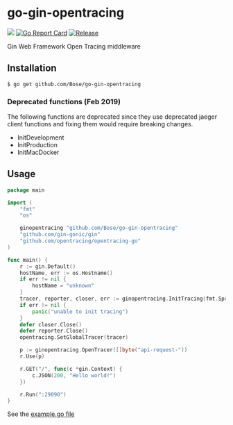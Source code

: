 # go-gin-opentracing
[![](https://godoc.org/github.com/Bose/go-gin-opentracing?status.svg)](https://godoc.org/github.com/Bose/go-gin-opentracing) 
[![Go Report Card](https://goreportcard.com/badge/github.com/Bose/go-gin-opentracing)](https://goreportcard.com/report/github.com/go-gin-opentracing)
[![Release](https://img.shields.io/github/release/Bose/go-gin-opentracing.svg?style=flat-square)](https://Bose/go-gin-opentracing/releases)

Gin Web Framework Open Tracing middleware

## Installation

`$ go get github.com/Bose/go-gin-opentracing`

### Deprecated functions (Feb 2019)
The following functions are deprecated since they use deprecated jaeger client functions and fixing them would require breaking changes.  

- InitDevelopment
- InitProduction
- InitMacDocker

## Usage

```go
package main

import (
	"fmt"
	"os"

	ginopentracing "github.com/Bose/go-gin-opentracing"
	"github.com/gin-gonic/gin"
	"github.com/opentracing/opentracing-go"
)

func main() {
	r := gin.Default()
	hostName, err := os.Hostname()
	if err != nil {
		hostName = "unknown"
	}
	tracer, reporter, closer, err := ginopentracing.InitTracing(fmt.Sprintf("go-gin-opentracing-example::%s", hostName), "localhost:5775", ginopentracing.WithEnableInfoLog(true))
	if err != nil {
		panic("unable to init tracing")
	}
	defer closer.Close()
	defer reporter.Close()
	opentracing.SetGlobalTracer(tracer)

	p := ginopentracing.OpenTracer([]byte("api-request-"))
	r.Use(p)

	r.GET("/", func(c *gin.Context) {
		c.JSON(200, "Hello world!")
	})

	r.Run(":29090")
}

```

See the [example.go file](https://github.com/github.com/Bose/go-gin-opentracing/blob/master/example/example.go)


